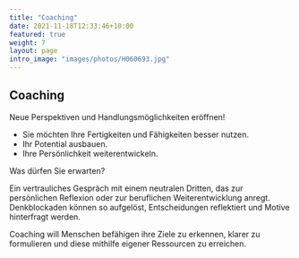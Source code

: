 ```yaml
---
title: "Coaching"
date: 2021-11-18T12:33:46+10:00
featured: true
weight: 7
layout: page
intro_image: "images/photos/H060693.jpg"
---
```


## Coaching
Neue Perspektiven und Handlungsmöglichkeiten eröffnen!

* Sie möchten Ihre Fertigkeiten und Fähigkeiten besser nutzen.
* Ihr Potential ausbauen.
* Ihre Persönlichkeit weiterentwickeln.

Was dürfen Sie erwarten?

Ein vertrauliches Gespräch mit einem neutralen Dritten, das zur persönlichen Reflexion oder zur beruflichen Weiterentwicklung anregt. Denkblockaden können so aufgelöst, Entscheidungen reflektiert und Motive hinterfragt werden.

Coaching will Menschen befähigen ihre Ziele zu erkennen, klarer zu formulieren und diese mithilfe eigener Ressourcen zu erreichen.
